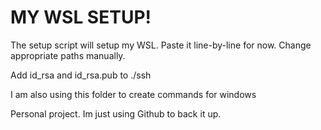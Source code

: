 # MY WSL SETUP!

The setup script will setup my WSL. Paste it line-by-line for now. Change appropriate paths manually.

Add id_rsa and id_rsa.pub to ./ssh

I am also using this folder to create commands for windows

Personal project. Im just using Github to back it up.

